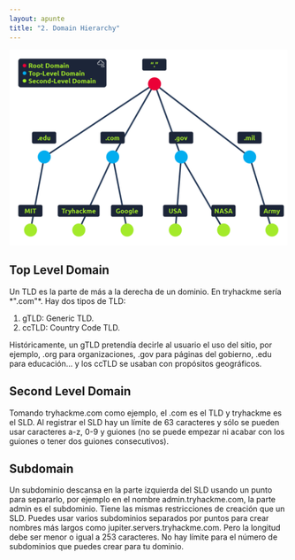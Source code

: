 ```yaml
---
layout: apunte
title: "2. Domain Hierarchy"
---
```



![](/apuntes/img/008.png)
<h2>Top Level Domain</h2>
Un TLD es la parte de más a la derecha de un dominio. En tryhackme sería *".com"*. Hay dos tipos de TLD:

1. gTLD: Generic TLD.
2. ccTLD: Country Code TLD.

Históricamente, un gTLD pretendía decirle al usuario el uso del sitio, por ejemplo, .org para organizaciones, .gov para páginas del gobierno, .edu para educación... y los ccTLD se usaban con propósitos geográficos.

<h2>Second Level Domain</h2>
Tomando tryhackme.com como ejemplo, el .com es el TLD y tryhackme es el SLD. Al registrar el SLD hay un límite de 63 caracteres y sólo se pueden usar caracteres a-z, 0-9 y guiones (no se puede empezar ni acabar con los guiones o tener dos guiones consecutivos).

<h2>Subdomain</h2>
Un subdominio descansa en la parte izquierda del SLD usando un punto para separarlo, por ejemplo en el nombre admin.tryhackme.com, la parte admin es el subdominio. Tiene las mismas restricciones de creación que un SLD. Puedes usar varios subdominios separados por puntos para crear nombres más largos como jupiter.servers.tryhackme.com. Pero la longitud debe ser menor o igual a 253 caracteres. No hay límite para el número de subdominios que puedes crear para tu dominio.